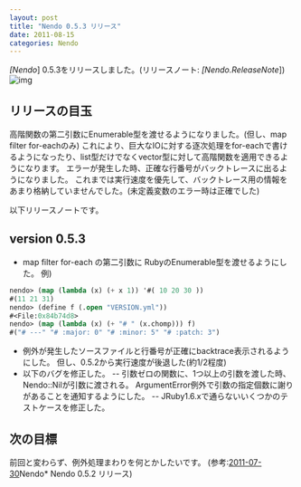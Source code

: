 ```yaml
---
layout: post
title: "Nendo 0.5.3 リリース"
date: 2011-08-15
categories: Nendo
---
```

*[Nendo*] 0.5.3をリリースしました。(リリースノート: *[Nendo.ReleaseNote*])
![img](../img/rubygems_icon_128.png)
## リリースの目玉
高階関数の第二引数にEnumerable型を渡せるようになりました。(但し、map filter for-eachのみ)
これにより、巨大なIOに対する逐次処理をfor-eachで書けるようになったり、list型だけでなくvector型に対して高階関数を適用できるようになります。
エラーが発生した時、正確な行番号がバックトレースに出るようになりました。
これまでは実行速度を優先して、バックトレース用の情報をあまり格納していませんでした。(未定義変数のエラー時は正確でした)

以下リリースノートです。
## version 0.5.3
- map filter for-each の第二引数に RubyのEnumerable型を渡せるようにした。
 例)
```lisp
nendo> (map (lambda (x) (+ x 1)) '#( 10 20 30 ))
#(11 21 31)
nendo> (define f (.open "VERSION.yml"))
#<File:0x84b74d8>
nendo> (map (lambda (x) (+ "# " (x.chomp))) f)
#("# ---" "# :major: 0" "# :minor: 5" "# :patch: 3")
```
- 例外が発生したソースファイルと行番号が正確にbacktrace表示されるようにした。
 但し、0.5.2から実行速度が後退した(約1/2程度)
- 以下のバグを修正した。
-- 引数ゼロの関数に、1つ以上の引数を渡した時、Nendo::Nilが引数に渡される。
  ArgumentError例外で引数の指定個数に謝りがあることを通知するようにした。
-- JRuby1.6.xで通らないいくつかのテストケースを修正した。

## 次の目標
前回と変わらず、例外処理まわりを何とかしたいです。
(参考:[2011-07-30](2011-07-30-post.md)Nendo* Nendo 0.5.2 リリース)
